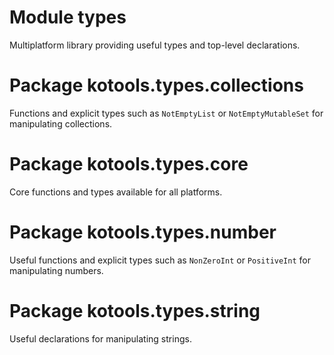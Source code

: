 # Module types

Multiplatform library providing useful types and top-level declarations.

# Package kotools.types.collections

Functions and explicit types such as `NotEmptyList` or `NotEmptyMutableSet` for
manipulating collections.

# Package kotools.types.core

Core functions and types available for all platforms.

# Package kotools.types.number

Useful functions and explicit types such as `NonZeroInt` or `PositiveInt` for
manipulating numbers.

# Package kotools.types.string

Useful declarations for manipulating strings.
